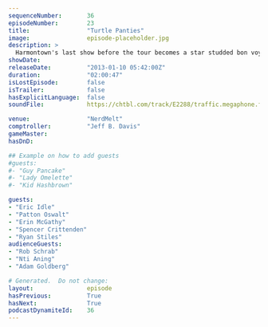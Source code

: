 ```yaml
---
sequenceNumber:       36
episodeNumber:        23
title:                "Turtle Panties"
image:                episode-placeholder.jpg
description: >
  Harmontown's last show before the tour becomes a star studded bon voyage. Eric Idle teaches Dan to write songs, Patton Oswalt teaches him the meaning of fear and Ryan Stiles teaches him that fighting displacer beasts takes 45 minutes.
showDate:             
releaseDate:          "2013-01-10 05:42:00Z"
duration:             "02:00:47"
isLostEpisode:        false
isTrailer:            false
hasExplicitLanguage:  false
soundFile:            https://chtbl.com/track/E2288/traffic.megaphone.fm/STA2507815919.mp3?updated=1554325109

venue:                "NerdMelt"
comptroller:          "Jeff B. Davis"
gameMaster:           
hasDnD:               

## Example on how to add guests
#guests:
#- "Guy Pancake"
#- "Lady Omelette"
#- "Kid Hashbrown"

guests:
- "Eric Idle"
- "Patton Oswalt"
- "Erin McGathy"
- "Spencer Crittenden"
- "Ryan Stiles"
audienceGuests:
- "Rob Schrab"
- "Nti Aning"
- "Adam Goldberg"

# Generated.  Do not change:
layout:               episode
hasPrevious:          True
hasNext:              True
podcastDynamiteId:    36
---
```

